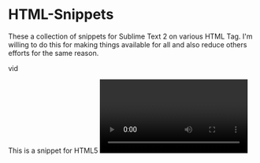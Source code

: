 HTML-Snippets
=============

These a collection of snippets for Sublime Text 2 on various HTML Tag. I'm willing to do this for making things available for all and also reduce others efforts for the same reason.


vid

This is a snippet for HTML5 <video> for automating effectively this tag.
